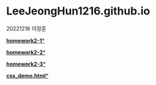 # LeeJeongHun1216.github.io

20221216 이정훈

[**homework2-1***](https://LeeJeongHun1216.github.io/homework2-1.html)

[**homework2-2***](https://LeeJeongHun1216.github.io/homework2-2.html)

[**homework2-3***](https://LeeJeongHun1216.github.io/homework2-3.html)

[**css_demo.html***](https://LeeJeongHun1216.github.io/css_demo.html)
